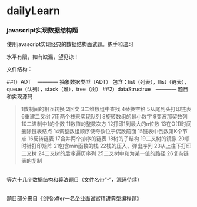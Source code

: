 # dailyLearn


<h3>javascript实现数据结构题</h3>

<div >

使用javascript实现经典的数据结构面试题。练手和温习

水平有限，如有缺漏，望见谅！





文件结构：<br/>

##1）ADT 　———— 抽象数据类型（ADT）
	包含：list（列表），llist（链表），queue（队列），stack（堆），tree（树）
##2）dataStructrue　———— 题目和实现源码
>1数制间的相互转换
>2回文
>3二维数组中查找
>4替换空格
>5从尾到头打印链表
>6重建二叉树
>7用两个栈来实现队列
>8旋转数组的最小数字
>9斐波那契数列
>10二进制中1的个数
>11数值的整数次方
>12打印1到最大的n位数
>13在O(1)时间删除链表结点
>14调整数组顺序使奇数位于偶数前面
>15链表中倒数第K个节点
>16反转链表
>17合并两个排序的链表
>18树的子结构
>19二叉树的镜像
>20顺时针打印矩阵
>21包含min函数的栈
>22栈的压入、弹出序列
>23从上往下打印二叉树
>24二叉树的后序遍历序列
>25二叉树中和为某一值的路径
>26复杂链表的复制
<br/>
等六十几个数据结构和算法题目（文件名带“-”，源码待续）
<br/><br/>

题目部分来自《剑指offer—名企业面试官精讲典型编程题》<br/><br/>
</div>

	









